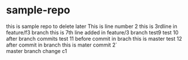 # sample-repo
this is sample repo to delete later
This is line number 2
this is 3rdline in feature/f3 branch
this is 7th line added in feature/3 branch
test9
test 10 after branch commits
test 11 before commit in brach this is master 
test 12 after commit in branch this is mater commit 2`  
master branch change c1
